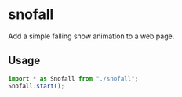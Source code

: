 # snofall

Add a simple falling snow animation to a web page.

## Usage

```js
import * as Snofall from "./snofall";
Snofall.start();
```
